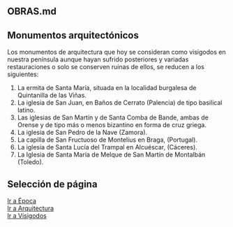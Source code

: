## OBRAS.md

## Monumentos arquitectónicos  

Los monumentos de arquitectura que hoy se consideran como visigodos en nuestra península aunque hayan sufrido posteriores y variadas restauraciones o solo se conserven ruinas de ellos, se reducen a los siguientes:
1. 	La ermita de Santa María, situada en la localidad burgalesa de Quintanilla de las Viñas.
2.	La iglesia de San Juan, en Baños de Cerrato (Palencia) de tipo basilical latino.
3.	Las iglesias de San Martín y de Santa Comba de Bande, ambas de Orense y de tipo más o menos bizantino en forma de cruz griega.
4.	La iglesia de San Pedro de la Nave (Zamora).
5.	La capilla de San Fructuoso de Montelius en Braga, (Portugal).
6.	La iglesia de Santa Lucía del Trampal en Alcuéscar, (Cáceres).
7.	La Iglesia de Santa María de Melque de San Martín de Montalbán (Toledo).


## Selección de página
[Ir a Época](./Epoca.md)  
[Ir a Arquitectura](./Arquitectura.md)  
[Ir a Visigodos](./README.md) 
